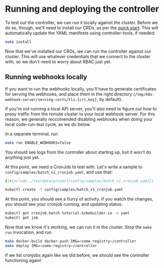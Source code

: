 # Running and deploying the controller

To test out the controller, we can run it locally against the cluster.
Before we do so, though, we'll need to install our CRDs, as per the [quick
start](/quick-start.md).  This will automatically update the YAML
manifests using controller-tools, if needed:

```bash
make install
```

Now that we've installed our CRDs, we can run the controller against our
cluster.  This will use whatever credentials that we connect to the
cluster with, so we don't need to worry about RBAC just yet.

<aside class="note"> 

<h1>Running webhooks locally</h1>

If you want to run the webhooks locally, you'll have to generate
certificates for serving the webhooks, and place them in the right
directory (`/tmp/k8s-webhook-server/serving-certs/tls.{crt,key}`, by
default).

If you're not running a local API server, you'll also need to figure out
how to proxy traffic from the remote cluster to your local webhook server.
For this reason, we generally reccomended disabling webhooks when doing
your local code-run-test cycle, as we do below.

</aside>

In a separate terminal, run

```bash
make run ENABLE_WEBHOOKS=false
```

You should see logs from the controller about starting up, but it won't do
anything just yet.

At this point, we need a CronJob to test with.  Let's write a sample to
`config/samples/batch_v1_cronjob.yaml`, and use that:

```yaml
{{#include ./testdata/project/config/samples/batch_v1_cronjob.yaml}}
```

```bash
kubectl create -f config/samples/batch_v1_cronjob.yaml
```

At this point, you should see a flurry of activity.  If you watch the
changes, you should see your cronjob running, and updating status:

```bash
kubectl get cronjob.batch.tutorial.kubebuilder.io -o yaml
kubectl get job
```

Now that we know it's working, we can run it in the cluster. Stop the
`make run` invocation, and run

```bash
make docker-build docker-push IMG=<some-registry>/controller
make deploy IMG=<some-registry>/controller
```

If we list cronjobs again like we did before, we should see the controller
functioning again!
